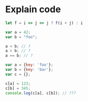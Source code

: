 # Explain code

```javascript
let f = i => j => j ? f(i + j) : i
```

```javascript
var a = 42;
var b = "foo";

a < b; // ?
a > b; // ?
a == b; // ?
```

```javascript
var a = {key: 'foo'};
var b = {key: 'bar'};
var c = {};

c[a] = 123; 
c[b] = 345; 
console.log(c[a], c[b]); // ???
```



